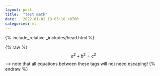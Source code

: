 ```yaml
---
layout: post
title:  "test math"
date:   2022-01-02 13:05:18 +0700
categories: ml
---
```

{% include_relative _includes/head.html %}

 {% raw %}
  $$a^2 + b^2 = c^2$$ --> note that all equations between these tags will not need escaping! 
 {% endraw %}